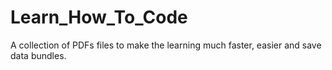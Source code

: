 # Learn_How_To_Code
A collection of PDFs files to make the learning much faster, easier and save data bundles.

